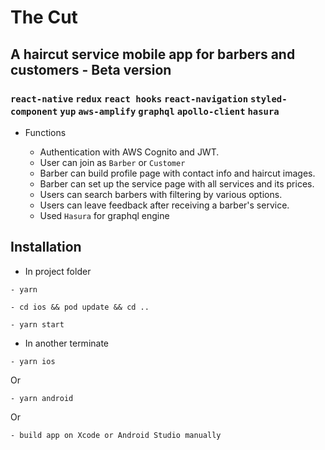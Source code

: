 # The Cut

## A haircut service mobile app for barbers and customers - Beta version

### `react-native` `redux` `react hooks` `react-navigation` `styled-component` `yup` `aws-amplify` `graphql` `apollo-client` `hasura`

- Functions

  - Authentication with AWS Cognito and JWT.
  - User can join as `Barber` or `Customer`
  - Barber can build profile page with contact info and haircut images.
  - Barber can set up the service page with all services and its prices.
  - Users can search barbers with filtering by various options.
  - Users can leave feedback after receiving a barber's service.
  - Used `Hasura` for graphql engine

## Installation

- In project folder

```
- yarn
```

```
- cd ios && pod update && cd ..
```

```
- yarn start
```

- In another terminate

```
- yarn ios
```

Or

```
- yarn android
```

Or

```
- build app on Xcode or Android Studio manually
```
